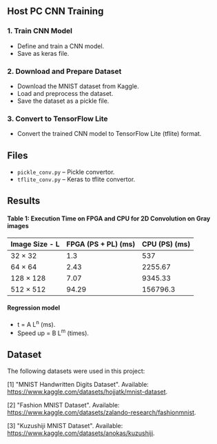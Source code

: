 ## Host PC CNN Training 
### 1. Train CNN Model
- Define and train a CNN model.
- Save as keras file.

### 2. Download and Prepare Dataset
- Download the MNIST dataset from Kaggle.
- Load and preprocess the dataset.
- Save the dataset as a pickle file.

### 3. Convert to TensorFlow Lite
- Convert the trained CNN model to TensorFlow Lite (tflite) format.

## Files
- `pickle_conv.py` – Pickle convertor.
- `tflite_conv.py` – Keras to tflite convertor.

## Results
#### Table 1: Execution Time on FPGA and CPU for 2D Convolution on Gray images

| Image Size - L | FPGA (PS + PL) (ms) | CPU (PS) (ms)     |
|------------|-----------------|------------|
| 32 × 32    |1.3              |537         | 
| 64 × 64    |2.43             |2255.67     | 
| 128 × 128  |7.07             |9345.33     | 
| 512 × 512  |94.29            |156796.3    |

#### Regression model
- t = A L<sup>n</sup> (ms).
- Speed up = B L<sup>m</sup> (times).

## Dataset
The following datasets were used in this project:

[1] "MNIST Handwritten Digits Dataset". Available: https://www.kaggle.com/datasets/hojjatk/mnist-dataset.

[2] "Fashion MNIST Dataset". Available: https://www.kaggle.com/datasets/zalando-research/fashionmnist.

[3] "Kuzushiji MNIST Dataset". Available: https://www.kaggle.com/datasets/anokas/kuzushiji.
